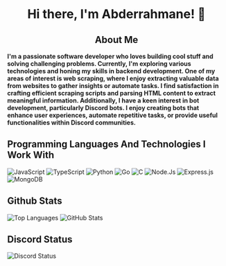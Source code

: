 
<h1 align="center"> Hi there, I'm Abderrahmane! 👋</h1>
<h2 align="center"> About Me </h2>
<strong>I'm a passionate software developer who loves building cool stuff and solving challenging problems. Currently, I'm exploring various technologies and honing my skills in backend development.
One of my areas of interest is web scraping, where I enjoy extracting valuable data from websites to gather insights or automate tasks. I find satisfaction in crafting efficient scraping scripts and parsing HTML content to extract meaningful information.
Additionally, I have a keen interest in bot development, particularly Discord bots. I enjoy creating bots that enhance user experiences, automate repetitive tasks, or provide useful functionalities within Discord communities.</strong>

## Programming Languages And Technologies I Work With
![JavaScript](https://img.shields.io/badge/JavaScript-F7DF1E?style=for-the-badge&logo=javascript&logoColor=black)
![TypeScript](https://img.shields.io/badge/TypeScript-007ACC?style=for-the-badge&logo=typescript&logoColor=white)
![Python](https://img.shields.io/badge/Python-3776AB?style=for-the-badge&logo=python&logoColor=white)
![Go](https://img.shields.io/badge/Go-00ADD8?style=for-the-badge&logo=go&logoColor=white)
![C](https://img.shields.io/badge/C-00599C?style=for-the-badge&logo=c&logoColor=white)
![Node.Js](https://img.shields.io/badge/Node.js-43853D?style=for-the-badge&logo=node.js&logoColor=white)
![Express.js](https://img.shields.io/badge/Express.js-000000?style=for-the-badge&logo=express&logoColor=white)
![MongoDB](https://img.shields.io/badge/MongoDB-47A248?style=for-the-badge&logo=mongodb&logoColor=white)

## Github Stats
![Top Languages](https://github-readme-stats.vercel.app/api/top-langs/?username=abdo30004&layout=donut&theme=ayu-mirage)
![GitHub Stats](https://github-readme-stats.vercel.app/api?username=abdo30004&show_icons=true&theme=ayu-mirage)

## Discord Status
![Discord Status](https://lanyard.cnrad.dev/api/760952710383665192?animated=true&showDisplayName=true&hideTimestamp=true)


